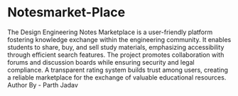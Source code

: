 # Notesmarket-Place
The Design Engineering Notes Marketplace is a user-friendly platform fostering knowledge 
exchange within the engineering community. It enables students to share, buy, and sell study 
materials, emphasizing accessibility through efficient search features. The project promotes 
collaboration with forums and discussion boards while ensuring security and legal 
compliance. A transparent rating system builds trust among users, creating a reliable 
marketplace for the exchange of valuable educational resources.
Author By - Parth Jadav